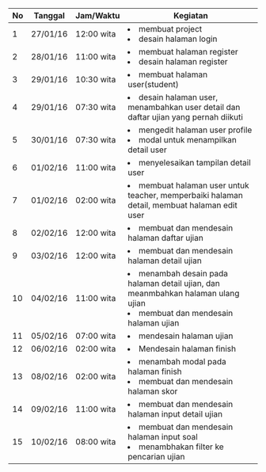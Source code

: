 | No | Tanggal  | Jam/Waktu  | Kegiatan                                 |
|----|----------|------------|------------------------------------------|
| 1  | 27/01/16 | 12:00 wita | <li>membuat project</li> <li>desain halaman login </li>|
| 2  | 28/01/16 | 11:00 wita | <li>membuat halaman register</li> <li>desain halaman register </li>|
| 3  | 29/01/16 | 10:30 wita | <li>membuat halaman user(student)</li>|
| 4  | 29/01/16 | 07:30 wita | <li>desain halaman user, menambahkan user detail dan daftar ujian yang pernah diikuti|
| 5  | 30/01/16 | 07:30 wita | <li>mengedit halaman user profile</li> <li>modal untuk menampilkan detail user</li>|
| 6  | 01/02/16 | 11:00 wita | <li>menyelesaikan tampilan detail user</li>|
| 7  | 01/02/16 | 02:00 wita | <li>membuat halaman user untuk teacher, memperbaiki halaman detail, membuat halaman edit user</li>|
| 8  | 02/02/16 | 12:00 wita | <li>membuat dan mendesain halaman daftar ujian</li>|
| 9  | 03/02/16 | 12:00 wita | <li>membuat dan mendesain halaman detail ujian</li>|
|10| 04/02/16 | 11:00 wita | <li>menambah desain pada halaman detail ujian, dan meanmbahkan halaman ulang ujian</li><li>membuat dan mendesain halaman ujian</li>|
| 11| 05/02/16 | 07:00 wita | <li>mendesain halaman ujian</li>|
| 12| 06/02/16 | 02:00 wita | <li>Mendesain halaman finish</li>|
| 13| 08/02/16 | 02:00 wita | <li>menambah modal pada halaman finish</li><li>membuat dan mendesain halaman skor</li>|
| 14| 09/02/16 | 11:00 wita | <li>membuat dan mendesain halaman input detail ujian</li>|
| 15| 10/02/16 | 08:00 wita | <li>membuat dan mendesain halaman input soal</li><li>menambhakan filter ke pencarian ujian</li>|
